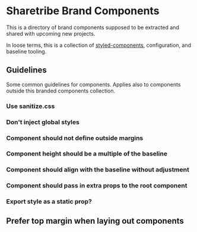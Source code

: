 # Sharetribe Brand Components

This is a directory of brand components supposed to be extracted and shared with
upcoming new projects.

In loose terms, this is a collection of
[styled-components](https://www.styled-components.com/), configuration, and
baseline tooling.

## Guidelines

Some common guidelines for components. Applies also to components outside this
branded components collection.

### Use sanitize.css

### Don't inject global styles

### Component should not define outside margins

### Component height should be a multiple of the baseline

### Component should align with the baseline without adjustment

### Component should pass in extra props to the root component

### Export style as a static prop?

## Prefer top margin when laying out components

